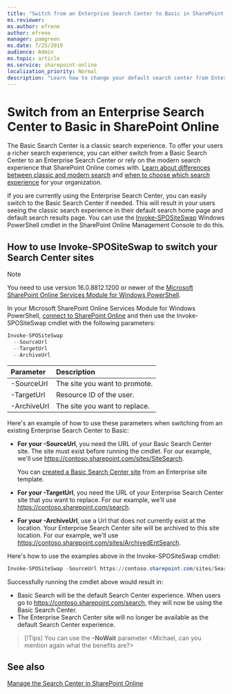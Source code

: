 ```yaml
---
title: "Switch from an Enterprise Search Center to Basic in SharePoint Online"
ms.reviewer: 
ms.author: efrene
author: efrene
manager: pamgreen
ms.date: 7/25/2019
audience: Admin
ms.topic: article
ms.service: sharepoint-online
localization_priority: Normal
description: "Learn how to change your default search center from Enterprise back to Basic."
---
```


# Switch from an Enterprise Search Center to Basic in SharePoint Online

The Basic Search Center is a classic search experience. To offer your users a richer search experience, you can either switch from a Basic Search Center to an Enterprise Search Center or rely on the modern search experience that SharePoint Online comes with. [Learn about differences between classic and modern search](https://docs.microsoft.com/sharepoint/differences-classic-modern-search) and [when to choose which search experience](https://docs.microsoft.com/sharepoint/get-started-with-modern-search-experience) for your organization.

If you are currently using the Enterprise Search Center, you can easily switch to the Basic Search Center if needed.  This will result in your users seeing the classic search experience in their default search home page and default search results page.  You can use the [Invoke-SPOSiteSwap](https://docs.microsoft.com/en-us/powershell/module/sharepoint-online/invoke-spositeswap?view=sharepoint-ps) Windows PowerShell cmdlet in the SharePoint Online Management Console to do this. 

## How to use Invoke-SPOSiteSwap to switch your Search Center sites

>[!Note]
> You need to use version 16.0.8812.1200 or newer of the [Microsoft SharePoint Online Services Module for Windows PowerShell](https://www.microsoft.com/download/details.aspx?id=35588).

In your Microsoft SharePoint Online Services Module for Windows PowerShell, [connect to SharePoint Online](https://docs.microsoft.com/powershell/sharepoint/sharepoint-online/connect-sharepoint-online?view=sharepoint-ps) and then use the Invoke-SPOSiteSwap cmdlet with the following parameters:

```PowerShell  
Invoke-SPOSiteSwap  
  --SourceUrl
  --TargetUrl  
  --ArchiveUrl  
```

|**Parameter** <br/> |**Description** <br/> |
|:-----|:-----|
|-SourceUrl <br/> |The site you want to promote. <br/> |
|-TargetUrl   <br/> |Resource ID of the user.  <br/> |
|-ArchiveUrl  <br/> |The site you want to replace. <br/> |

  
Here's an example of how to use these parameters when switching from an existing Enterprise Search Center to Basic:

- **For your -SourceUrl**, you need the URL of your Basic Search Center site. The site must exist before running the cmdlet. For our example, we'll use <spam><spam>https://contoso.sharepoint.com/sites/SiteSearch<spam><spam>.

    You can [created a Basic Search Center site](https://support.office.com/en-ie/article/using-templates-to-create-different-kinds-of-sharepoint-sites-449eccec-ff99-4cf3-b62e-dcfee37e8da4) from an Enterprise site template.
- **For your -TargetUrl**, you need the URL of your Enterprise Search Center site that you want to replace. For our example, we'll use <spam><spam>https://contoso.sharepoint.com/search<spam><spam>.
- **For your -ArchiveUrl**, use a Url that does not currently exist at the location. Your Enterprise Search Center site will be archived to this site location. For our example, we'll use <spam><spam>https://contoso.sharepoint.com/sites/ArchivedEntSearch<spam><spam>. 

Here's how to use the examples above in the Invoke-SPOSiteSwap cmdlet:

```PowerShell  
Invoke-SPOSiteSwap -SourceUrl https://contoso.sharepoint.com/sites/SearchSite -TargetUrl https://contoso.sharepoint.com/search -ArchiveUrl https://contoso.sharepoint.com/sites/ArchivedEntSearch
```

Successfully running the cmdlet above would result in:
- Basic Search will be the default Search Center experience. When users go to <spam><spam>https://contoso.sharepoint.com/search<spam><spam>, they will now be using the Basic Search Center.
- The Enterprise Search Center site will no longer be available as the default Search Center experience.

>[!Tips]
> You can use the **-NoWait** parameter <Michael, can you mention again what the benefits are?>  


    
## See also
<a name="__toc347912381"> </a>

[Manage the Search Center in SharePoint Online](manage-search-center.md)
  


